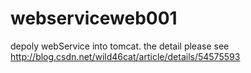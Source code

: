 # webserviceweb001
depoly webService into tomcat.
the detail please see http://blog.csdn.net/wild46cat/article/details/54575593
